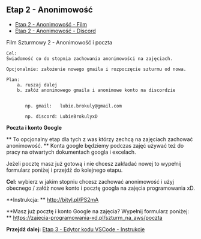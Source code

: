 ## Etap 2 - Anonimowość

- [Etap 2 - Anonimowość - Film](http://bityl.pl/VkxmB)
- [Etap 2 - Anonimowość - Discord](https://github.com/ZPXD/flaga/blob/main/instrukcje/etap_2_anonimowosc.md)

Film Szturmowy 2 - Anonimowość i poczta

	Cel:
	Świadomość co do stopnia zachowania anonimowości na zajęciach.
	
	Opcjonalnie: założenie nowego gmaila i rozpoczęcie szturmu od nowa.

	Plan:
		a. ruszaj dalej
		b. załóż anonimowego gmaila i anonimowe konto na discordzie


		   np. gmail:   lubie.brokuly@gmail.com

		   np. discord: LubieBrokulyxD


**Poczta i konto Google**

** To opcjonalny etap dla tych z was którzy zechcą na zajęciach zachować anonimowość.  **
Konta google będziemy podczas zajęć używać też do pracy na otwartych dokumentach googla i excelach.

Jeżeli pocztę masz już gotową i nie chcesz zakładać nowej to wypełnij formularz poniżej i przejdź do kolejnego etapu.

**Cel:** wybierz w jakim stopniu chcesz zachować anonimowość i użyj obecnego / załóż nowe konto i pocztę googla na zajęcia programowania xD.

**Instrukcja: **
http://bityl.pl/PS2mA

**Masz już pocztę i konto Google na zajęcia? Wypełnij formularz poniżej: **
https://zajecia-programowania-xd.pl/szturm_na_aws/poczta


**Przejdź dalej:** [Etap 3 - Edytor kodu VSCode - Instrukcje](http://bityl.pl/7yKAX)
